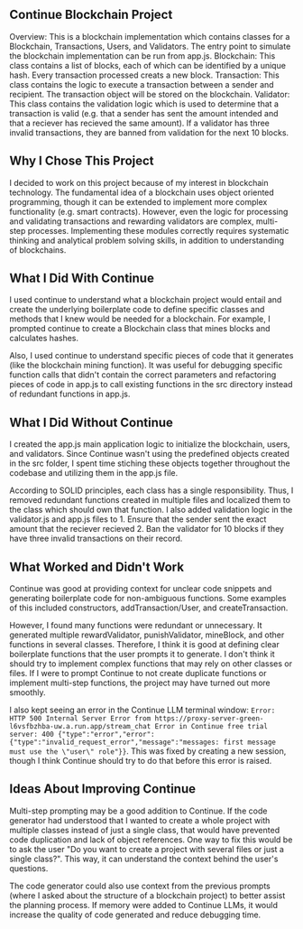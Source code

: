 ## Continue Blockchain Project
Overview: This is a blockchain implementation which contains classes for a Blockchain, 
Transactions, Users, and Validators. The entry point to simulate the blockchain implementation can be run from app.js. 
Blockchain: This class contains a list of blocks, each of which can be identified by a unique hash. Every transaction processed creats a new block. 
Transaction: This class contains the logic to execute a transaction between a sender and recipient. The transaction object will be stored on the blockchain.
Validator: This class contains the validation logic which is used to determine that a transaction is valid (e.g. that a sender has sent the amount intended and that a reciever has recieved the same amount). If a validator has three invalid transactions, they are banned from validation for the next 10 blocks. 

## Why I Chose This Project
I decided to work on this project because of my interest in blockchain technology. The fundamental idea of a blockchain uses object oriented programming, though it can be extended to implement more complex functionality (e.g. smart contracts). However, even the logic for processing and validating transactions and rewarding validators are complex, multi-step processes. Implementing these modules correctly requires systematic thinking and analytical problem solving skills, in addition to understanding of blockchains. 

## What I Did With Continue
I used continue to understand what a blockchain project would entail and create the underlying boilerplate code to define specific classes and methods that I knew would be needed for a blockchain. For example, I prompted continue to create a Blockchain class that mines blocks and calculates hashes. 

Also, I used continue to understand specific pieces of code that it generates (like the blockchain mining function). It was useful for debugging specific function calls that didn't contain the correct parameters and refactoring pieces of code in app.js to call existing functions in the src directory instead of redundant functions in app.js. 

## What I Did Without Continue
I created the app.js main application logic to initialize the blockchain, users, and validators. Since Continue wasn't using the predefined objects created in the src folder, I spent time stiching these objects together throughout the codebase and utilizing them in the app.js file. 

According to SOLID principles, each class has a single responsibility. Thus, I removed redundant functions created in multiple files and localized them to the class which should own that function. I also added validation logic in the validator.js and app.js files to
    1. Ensure that the sender sent the exact amount that the reciever recieved
    2. Ban the validator for 10 blocks if they have three invalid transactions on their record.

## What Worked and Didn't Work
Continue was good at providing context for unclear code snippets and generating boilerplate code for non-ambiguous functions. Some examples of this included constructors, addTransaction/User, and createTransaction. 

However, I found many functions were redundant or unnecessary. It generated multiple rewardValidator, punishValidator, mineBlock, and other functions in several classes. Therefore, I think it is good at defining clear boilerplate functions that the user prompts it to generate. I don't think it should try to implement complex functions that may rely on other classes or files. If I were to prompt Continue to not create duplicate functions or implement multi-step functions, the project may have turned out more smoothly. 

I also kept seeing an error in the Continue LLM terminal window: `Error: HTTP 500 Internal Server Error from https://proxy-server-green-l6vsfbzhba-uw.a.run.app/stream_chat Error in Continue free trial server: 400 {"type":"error","error":{"type":"invalid_request_error","message":"messages: first message must use the \"user\" role"}}`. This was fixed by creating a new session, though I think Continue should try to do that before this error is raised.

## Ideas About Improving Continue
Multi-step prompting may be a good addition to Continue. If the code generator had understood that I wanted to create a whole project with multiple classes instead of just a single class, that would have prevented code duplication and lack of object references. One way to fix this would be to ask the user "Do you want to create a project with several files or just a single class?". This way, it can understand the context behind the user's questions. 

The code generator could also use context from the previous prompts (where I asked about the structure of a blockchain project) to better assist the planning process. If memory were added to Continue LLMs, it would increase the quality of code generated and reduce debugging time. 
